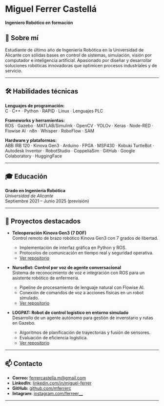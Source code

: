# Miguel Ferrer Castellá

**Ingeniero Robótico en formación**

## 🚀 Sobre mí
Estudiante de último año de Ingeniería Robótica en la Universidad de Alicante con sólidas bases en control de sistemas, simulación, visión por computador e inteligencia artificial. Apasionado por diseñar y desarrollar soluciones robóticas innovadoras que optimicen procesos industriales y de servicio.

---

## 🛠️ Habilidades técnicas

**Lenguajes de programación:**  
C · C++ · Python · RAPID · Linux · Lenguajes PLC  

**Frameworks y herramientas:**  
ROS · Gazebo · MATLAB/Simulink · OpenCV · YOLOv · Keras · Node-RED · Flowise AI · n8n · Whisper · RoboFlow · SAM

**Hardware y plataformas:**  
ABB IRB 120 · Kinova Gen3 · Arduino · FPGA · MSP430 · Kobuki TurtleBot · Autodesk Inventor · RobotStudio · CoppeliaSim · GitHub · Google Colaboratory · HuggingFace

---

## 🎓 Educación
**Grado en Ingeniería Robótica**  
_Universidad de Alicante_  
Septiembre 2021 – Junio 2025 (previsión)

---

## 💼 Proyectos destacados

- **Teleoperación Kinova Gen3 (7 DOF)**  
  Control remoto de brazo robótico Kinova Gen3 con 7 grados de libertad.  
  - Implementación de interfaz gráfica en Python y ROS.  
  - Protocolos de comunicación en tiempo real y seguridad operativa.  
  - [Ver repositorio](https://github.com/mFerrerc/teleop-kinova-gen3)

- **NurseBot: Control por voz de agente conversacional**  
  Sistema de reconocimiento de voz e integración con ROS para un asistente robótico de enfermería.  
  - Pipeline de procesamiento de lenguaje natural con Flowise AI.  
  - Conexión de comandos de voz a acciones físicas en un robot simulado.  
  - [Ver repositorio](https://github.com/mFerrerc/nursebot)

- **LOGPAT: Robot de control logístico en entorno simulado**  
  Desarrollo de un agente autónomo para gestión de invenstario y rutas en Gazebo.  
  - Algoritmos de planificación de trayectorias y fusión de sensores.  
  - Evaluación de eficiencia logística.  
  - [Ver repositorio](https://github.com/mFerrerc/logpat)

---

## 📫 Contacto

- **Correo:** ferrercastella.m@gmail.com  
- **LinkedIn:** [linkedin.com/in/miguel-ferrer]()  
- **GitHub:** [github.com/mferrerc](https://github.com/mferrerc)
- **Intagram:** [instagram.com/ferreer__](https://instagram.com/ferreer__)

---
